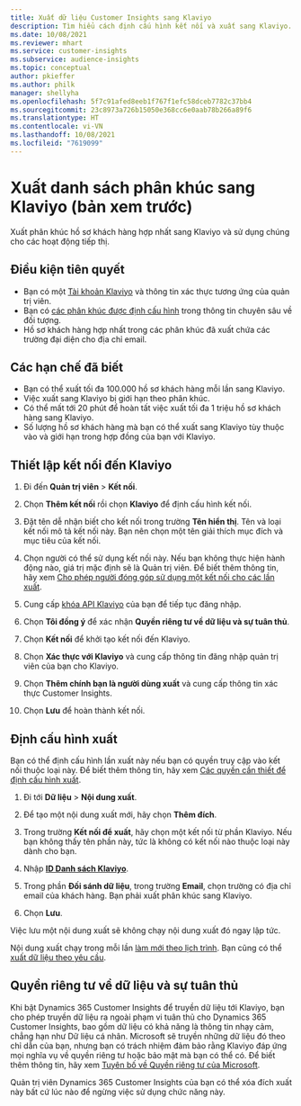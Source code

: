 ```yaml
---
title: Xuất dữ liệu Customer Insights sang Klaviyo
description: Tìm hiểu cách định cấu hình kết nối và xuất sang Klaviyo.
ms.date: 10/08/2021
ms.reviewer: mhart
ms.service: customer-insights
ms.subservice: audience-insights
ms.topic: conceptual
author: pkieffer
ms.author: philk
manager: shellyha
ms.openlocfilehash: 5f7c91afed8eeb1f767f1efc58dceb7782c37bb4
ms.sourcegitcommit: 23c8973a726b15050e368cc6e0aab78b266a89f6
ms.translationtype: HT
ms.contentlocale: vi-VN
ms.lasthandoff: 10/08/2021
ms.locfileid: "7619099"
---
```

# <a name="export-segment-lists-to-klaviyo-preview"></a>Xuất danh sách phân khúc sang Klaviyo (bản xem trước)

Xuất phân khúc hồ sơ khách hàng hợp nhất sang Klaviyo và sử dụng chúng cho các hoạt động tiếp thị.

## <a name="prerequisites"></a>Điều kiện tiên quyết

-   Bạn có một [Tài khoản Klaviyo](https://www.klaviyo.com/) và thông tin xác thực tương ứng của quản trị viên.
-   Bạn có [các phân khúc được định cấu hình](segments.md) trong thông tin chuyên sâu về đối tượng.
-   Hồ sơ khách hàng hợp nhất trong các phân khúc đã xuất chứa các trường đại diện cho địa chỉ email.

## <a name="known-limitations"></a>Các hạn chế đã biết

- Bạn có thể xuất tối đa 100.000 hồ sơ khách hàng mỗi lần sang Klaviyo.
- Việc xuất sang Klaviyo bị giới hạn theo phân khúc.
- Có thể mất tới 20 phút để hoàn tất việc xuất tối đa 1 triệu hồ sơ khách hàng sang Klaviyo. 
- Số lượng hồ sơ khách hàng mà bạn có thể xuất sang Klaviyo tùy thuộc vào và giới hạn trong hợp đồng của bạn với Klaviyo.

## <a name="set-up-connection-to-klaviyo"></a>Thiết lập kết nối đến Klaviyo

1. Đi đến **Quản trị viên** > **Kết nối**.

1. Chọn **Thêm kết nối** rồi chọn **Klaviyo** để định cấu hình kết nối.

1. Đặt tên dễ nhận biết cho kết nối trong trường **Tên hiển thị**. Tên và loại kết nối mô tả kết nối này. Bạn nên chọn một tên giải thích mục đích và mục tiêu của kết nối.

1. Chọn người có thể sử dụng kết nối này. Nếu bạn không thực hiện hành động nào, giá trị mặc định sẽ là Quản trị viên. Để biết thêm thông tin, hãy xem [Cho phép người đóng góp sử dụng một kết nối cho các lần xuất](connections.md#allow-contributors-to-use-a-connection-for-exports).

1. Cung cấp [khóa API Klaviyo](https://help.klaviyo.com/hc/articles/115005062267-How-to-Manage-Your-Account-s-API-Keys) của bạn để tiếp tục đăng nhập. 

1. Chọn **Tôi đồng ý** để xác nhận **Quyền riêng tư về dữ liệu và sự tuân thủ**.

1. Chọn **Kết nối** để khởi tạo kết nối đến Klaviyo.

1. Chọn **Xác thực với Klaviyo** và cung cấp thông tin đăng nhập quản trị viên của bạn cho Klaviyo.

1. Chọn **Thêm chính bạn là người dùng xuất** và cung cấp thông tin xác thực Customer Insights.

1. Chọn **Lưu** để hoàn thành kết nối.

## <a name="configure-an-export"></a>Định cấu hình xuất

Bạn có thể định cấu hình lần xuất này nếu bạn có quyền truy cập vào kết nối thuộc loại này. Để biết thêm thông tin, hãy xem [Các quyền cần thiết để định cấu hình xuất](export-destinations.md#set-up-a-new-export).

1. Đi tới **Dữ liệu** > **Nội dung xuất**.

1. Để tạo một nội dung xuất mới, hãy chọn **Thêm đích**.

1. Trong trường **Kết nối để xuất**, hãy chọn một kết nối từ phần Klaviyo. Nếu bạn không thấy tên phần này, tức là không có kết nối nào thuộc loại này dành cho bạn.

1. Nhập [**ID Danh sách Klaviyo**](https://help.klaviyo.com/hc/articles/115005078647-How-to-Find-a-List-ID).     

3. Trong phần **Đối sánh dữ liệu**, trong trường **Email**, chọn trường có địa chỉ email của khách hàng. Bạn phải xuất phân khúc sang Klaviyo.

1. Chọn **Lưu**.

Việc lưu một nội dung xuất sẽ không chạy nội dung xuất đó ngay lập tức.

Nội dung xuất chạy trong mỗi lần [làm mới theo lịch trình](system.md#schedule-tab). Bạn cũng có thể [xuất dữ liệu theo yêu cầu](export-destinations.md#run-exports-on-demand). 


## <a name="data-privacy-and-compliance"></a>Quyền riêng tư về dữ liệu và sự tuân thủ

Khi bật Dynamics 365 Customer Insights để truyền dữ liệu tới Klaviyo, bạn cho phép truyền dữ liệu ra ngoài phạm vi tuân thủ cho Dynamics 365 Customer Insights, bao gồm dữ liệu có khả năng là thông tin nhạy cảm, chẳng hạn như Dữ liệu cá nhân. Microsoft sẽ truyền những dữ liệu đó theo chỉ dẫn của bạn, nhưng bạn có trách nhiệm đảm bảo rằng Klaviyo đáp ứng mọi nghĩa vụ về quyền riêng tư hoặc bảo mật mà bạn có thể có. Để biết thêm thông tin, hãy xem [Tuyên bố về Quyền riêng tư của Microsoft](https://go.microsoft.com/fwlink/?linkid=396732).

Quản trị viên Dynamics 365 Customer Insights của bạn có thể xóa đích xuất này bất cứ lúc nào để ngừng việc sử dụng chức năng này.
